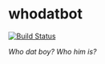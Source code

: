 # whodatbot

[![Build Status](https://img.shields.io/travis/un-def/whodatbot.svg?style=flat-square)](https://travis-ci.org/un-def/whodatbot)

_Who dat boy? Who him is?_
